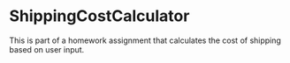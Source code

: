# ShippingCostCalculator
 This is part of a homework assignment that calculates the cost of shipping based on user input.
